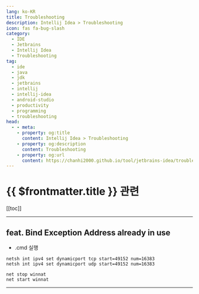 ```yaml
---
lang: ko-KR
title: Troubleshooting
description: Intellij Idea > Troubleshooting
icon: fas fa-bug-slash
category:
  - IDE
  - Jetbrains
  - Intellij Idea
  - Troubleshooting
tag:
  - ide
  - java
  - jdk
  - jetbrains
  - intellij
  - intellij-idea
  - android-studio
  - productivity
  - programming
  - troubleshooting
head:
  - - meta:
    - property: og:title
      content: Intellij Idea > Troubleshooting
    - property: og:description
      content: Troubleshooting
    - property: og:url
      content: https://chanhi2000.github.io/tool/jetbrains-idea/troubleshooting.html
---
```


# {{ $frontmatter.title }} 관련

[[toc]]

---

## feat. Bind Exception Address already in use

- .<FontIcon icon="fas fa-gears"/>cmd 실행

```batch
netsh int ipv4 set dynamicport tcp start=49152 num=16383
netsh int ipv4 set dynamicport udp start=49152 num=16383

net stop winnat
net start winnat
```

---

<TagLinks />